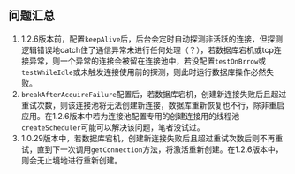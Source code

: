 ## 问题汇总

1. 1.2.6版本前，配置`keepAlive`后，后台会定时自动探测非活跃的连接，但探测逻辑错误地catch住了通信异常未进行任何处理（？），若数据库宕机或tcp连接异常，则一个异常的连接会被留在连接池中，若没配置`testOnBrrow`或`testWhileIdle`或未触发连接使用前的探测，则此时运行数据库操作必然失败。
2. `breakAfterAcquireFailure`配置后，若数据库宕机，创建新连接失败后且超过重试次数，则该连接池将无法创建新连接，数据库重新恢复也不行，除非重启应用。在1.2.6版本中若为连接池配置专用的创建连接用的线程池`createScheduler`可能可以解决该问题，笔者没试过。
3. 1.0.29版本中，若数据库宕机，创建新连接失败后且超过重试次数后则不再重试，直到下一次调用`getConnection`方法，将激活重新创建。在1.2.6版本中，则会无止境地进行重新创建。